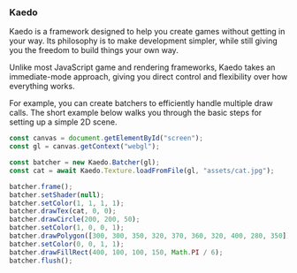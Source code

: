 ### Kaedo
Kaedo is a framework designed to help you create games without getting in your way.
Its philosophy is to make development simpler, while still giving you the freedom to build things your own way.

Unlike most JavaScript game and rendering frameworks, Kaedo takes an immediate-mode approach, giving you direct control and flexibility over how everything works.

For example, you can create batchers to efficiently handle multiple draw calls.
The short example below walks you through the basic steps for setting up a simple 2D scene.

```js
const canvas = document.getElementById("screen");
const gl = canvas.getContext("webgl");

const batcher = new Kaedo.Batcher(gl);
const cat = await Kaedo.Texture.loadFromFile(gl, "assets/cat.jpg");

batcher.frame();
batcher.setShader(null);
batcher.setColor(1, 1, 1, 1);
batcher.drawTex(cat, 0, 0);
batcher.drawCircle(200, 200, 50);
batcher.setColor(1, 0, 0, 1);
batcher.drawPolygon([300, 300, 350, 320, 370, 360, 320, 400, 280, 350]);
batcher.setColor(0, 0, 1, 1);
batcher.drawFillRect(400, 100, 100, 150, Math.PI / 6);
batcher.flush();
```
